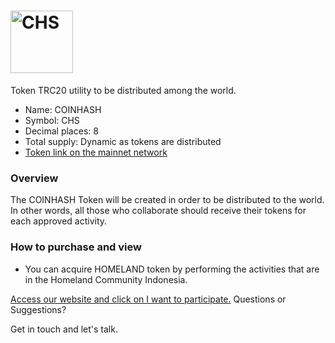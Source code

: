 # <img src="logo/COINHASH.png" alt="CHS" width="100px">

Token TRC20 utility to be distributed among the world.

- Name: COINHASH
- Symbol: CHS
- Decimal places: 8
- Total supply: Dynamic as tokens are distributed
- [Token link on the mainnet network](https://tronscan.org/#/token20/TC6E2KxJfYtPXVo7AHTKFpjfzjy5hzSwYL)

### Overview

The COINHASH Token will be created in order to be distributed to the world. In other words, all those who collaborate should receive their tokens for each approved activity.

### How to purchase and view

- You can acquire HOMELAND token by performing the activities that are in the Homeland Community Indonesia.


[Access our website and click on I want to participate.](https://token.hasindonesia.id/)
Questions or Suggestions?

Get in touch and let's talk.
